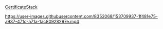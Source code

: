 [CertificateStack](app/src/main/java/com/antonshilov/composeanimations/CertificatesStack.kt)


https://user-images.githubusercontent.com/8353068/153709937-1f481e75-a937-471c-a71a-1ac80928297e.mp4

